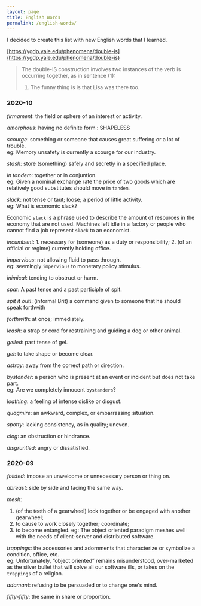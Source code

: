 ```yaml
---
layout: page
title: English Words
permalink: /english-words/
---
```


I decided to create this list with new English words that I learned.

[https://ygdp.yale.edu/phenomena/double-is](https://ygdp.yale.edu/phenomena/double-is)

>The double-IS construction involves two instances of the verb is occurring together, as in sentence (1):
>
>1) The funny thing is is that Lisa was there too.


### 2020-10

*firmament*: the field or sphere of an interest or activity.

*amorphous*: having no definite form : SHAPELESS

*scourge*: something or someone that causes great suffering or a lot of trouble.<br>
  eg: Memory unsafety is currently a scourge for our industry.

*stash*: store (something) safely and secretly in a specified place.

*in tandem*: together or in conjuntion.<br>
  eg: Given a nominal exchange rate the price of two goods which are relatively good substitutes should move in `tandem`.
  
*slack*: not tense or taut; loose; a period of little activity.<br>
  eg: What is economic slack?

Economic `slack` is a phrase used to describe the amount of resources in the economy that are not used. Machines left idle in a factory or people who cannot find a job represent `slack` to an economist.

*incumbent*: 1. necessary for (someone) as a duty or responsibility; 2. (of an official or regime) currently holding office.

*impervious*: not allowing fluid to pass through.<br>
  eg: seemingly `impervious` to monetary policy stimulus.

*inimical*: tending to obstruct or harm.

*spat*: A past tense and a past participle of spit.

*spit it out!*: (informal Brit) a command given to someone that he should speak forthwith

*forthwith*: at once; immediately.

*leash*: a strap or cord for restraining and guiding a dog or other animal.

*gelled*: past tense of gel.

*gel*: to take shape or become clear.

*astray*: away from the correct path or direction.

*bystander*: a person who is present at an event or incident but does not take part.<br>
  eg: Are we completely innocent `bystanders`?

*loathing*: a feeling of intense dislike or disgust.

*quagmire*: an awkward, complex, or embarrassing situation.

*spotty*: lacking consistency, as in quality; uneven.

*clog*: an obstruction or hindrance.

*disgruntled*: angry or dissatisfied.

### 2020-09

*foisted*: impose an unwelcome or unnecessary person or thing on.

*abreast*: side by side and facing the same way.

*mesh*:
  1. (of the teeth of a gearwheel) lock together or be engaged with another gearwheel;
  2. to cause to work closely together; coordinate;
  3. to become entangled.
eg: The object oriented paradigm meshes well with the needs of client-server and distributed software.

*trappings*: the accessories and adornments that characterize or symbolize a condition, office, etc.<br>
eg: Unfortunately, “object oriented” remains misunderstood, over-marketed as the silver bullet that will solve all our software ills, or takes on the `trappings` of a religion.

*adamant*: refusing to be persuaded or to change one's mind.

*fifty-fifty*: the same in share or proportion.
